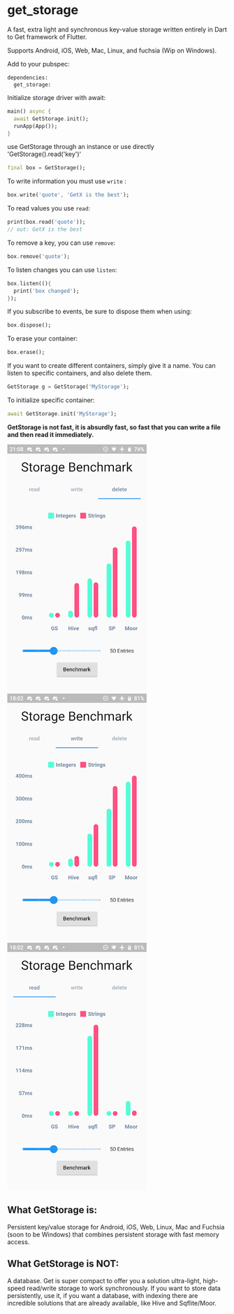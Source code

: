 # get_storage
A fast, extra light and synchronous key-value storage written entirely in Dart to Get framework of Flutter.

Supports Android, iOS, Web, Mac, Linux, and fuchsia (Wip on Windows). 

Add to your pubspec:
```
dependencies:
  get_storage:
```

Initialize storage driver with await:
```dart
main() async {
  await GetStorage.init();
  runApp(App());
}
```
use GetStorage through an instance or use directly 'GetStorage().read('key')'
```dart
final box = GetStorage();
```
To write information you must use `write` :
```dart
box.write('quote', 'GetX is the best');
```

To read values you use `read`:
```dart
print(box.read('quote'));
// out: GetX is the best

```
To remove a key, you can use `remove`:

```dart
box.remove('quote');
```

To listen changes you can use `listen`:
```dart
box.listen((){
  print('box changed');
});
```
If you subscribe to events, be sure to dispose them when using:
```dart
box.dispose();
```
To erase your container:
```dart
box.erase();
```

If you want to create different containers, simply give it a name. You can listen to specific containers, and also delete them.

```dart
GetStorage g = GetStorage('MyStorage');
```

To initialize specific container:
```dart
await GetStorage.init('MyStorage');
```

**GetStorage is not fast, it is absurdly fast, so fast that you can write a file and then read it immediately.**

![](delete.png)
![](write.png)
![](read.png)

## What GetStorage is:
Persistent key/value storage for Android, iOS, Web, Linux, Mac and Fuchsia (soon to be Windows) that combines persistent storage with fast memory access.
## What GetStorage is NOT:
A database. Get is super compact to offer you a solution ultra-light, high-speed read/write storage to work synchronously. If you want to store data persistently, use it, if you want a database, with indexing there are incredible solutions that are already available, like Hive and Sqflite/Moor.



